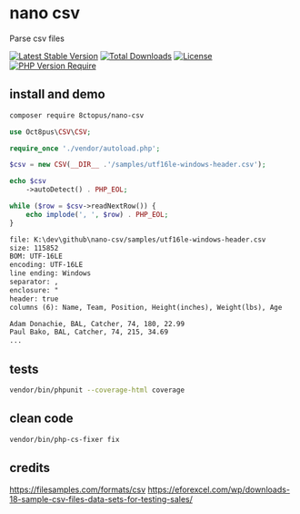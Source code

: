 # nano csv

Parse csv files

[![Latest Stable Version](http://poser.pugx.org/8ctopus/nano-csv/v)](https://packagist.org/packages/8ctopus/nano-csv) [![Total Downloads](http://poser.pugx.org/8ctopus/nano-csv/downloads)](https://packagist.org/packages/8ctopus/nano-csv) [![License](http://poser.pugx.org/8ctopus/nano-csv/license)](https://packagist.org/packages/8ctopus/nano-csv) [![PHP Version Require](http://poser.pugx.org/8ctopus/nano-csv/require/php)](https://packagist.org/packages/8ctopus/nano-csv)

## install and demo

```sh
composer require 8ctopus/nano-csv
```

```php
use Oct8pus\CSV\CSV;

require_once './vendor/autoload.php';

$csv = new CSV(__DIR__ .'/samples/utf16le-windows-header.csv');

echo $csv
    ->autoDetect() . PHP_EOL;

while ($row = $csv->readNextRow()) {
    echo implode(', ', $row) . PHP_EOL;
}
```

```txt
file: K:\dev\github\nano-csv/samples/utf16le-windows-header.csv
size: 115852
BOM: UTF-16LE
encoding: UTF-16LE
line ending: Windows
separator: ,
enclosure: "
header: true
columns (6): Name, Team, Position, Height(inches), Weight(lbs), Age

Adam Donachie, BAL, Catcher, 74, 180, 22.99
Paul Bako, BAL, Catcher, 74, 215, 34.69
...
```

## tests

```sh
vendor/bin/phpunit --coverage-html coverage
```

## clean code

```sh
vendor/bin/php-cs-fixer fix
```

## credits

https://filesamples.com/formats/csv
https://eforexcel.com/wp/downloads-18-sample-csv-files-data-sets-for-testing-sales/
